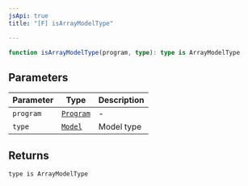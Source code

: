 ```yaml
---
jsApi: true
title: "[F] isArrayModelType"

---
```

```ts
function isArrayModelType(program, type): type is ArrayModelType
```

## Parameters

| Parameter | Type | Description |
| ------ | ------ | ------ |
| `program` | [`Program`](../interfaces/Program.md) | - |
| `type` | [`Model`](../interfaces/Model.md) | Model type |

## Returns

`type is ArrayModelType`
